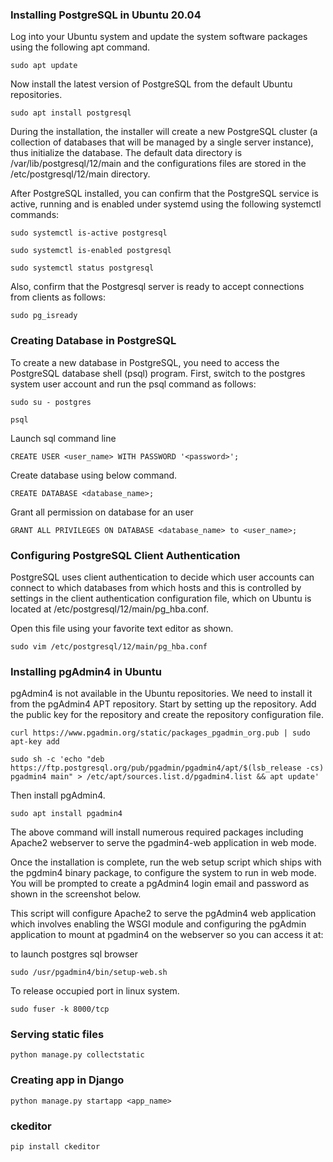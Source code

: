### Installing PostgreSQL in Ubuntu 20.04

Log into your Ubuntu system and update the system software packages using the following apt command.

```
sudo apt update
```
Now install the latest version of PostgreSQL from the default Ubuntu repositories.
```
sudo apt install postgresql
```
During the installation, the installer will create a new PostgreSQL cluster (a collection of databases that will be managed by a single server instance), thus initialize the database. The default data directory is /var/lib/postgresql/12/main and the configurations files are stored in the /etc/postgresql/12/main directory.

After PostgreSQL installed, you can confirm that the PostgreSQL service is active, running and is enabled under systemd using the following systemctl commands:

```
sudo systemctl is-active postgresql
```
```
sudo systemctl is-enabled postgresql
```
```
sudo systemctl status postgresql
```
Also, confirm that the Postgresql server is ready to accept connections from clients as follows:
```
sudo pg_isready
```

### Creating Database in PostgreSQL
To create a new database in PostgreSQL, you need to access the PostgreSQL database shell (psql) program. First, switch to the postgres system user account and run the psql command as follows:

```
sudo su - postgres
```

```
psql
```
Launch sql command line
```
CREATE USER <user_name> WITH PASSWORD '<password>';
```
Create database using below command.
```
CREATE DATABASE <database_name>;
```
Grant  all permission on database for an user 
```
GRANT ALL PRIVILEGES ON DATABASE <database_name> to <user_name>;
```

### Configuring PostgreSQL Client Authentication
PostgreSQL uses client authentication to decide which user accounts can connect to which databases from which hosts and this is controlled by settings in the client authentication configuration file, which on Ubuntu is located at /etc/postgresql/12/main/pg_hba.conf.

Open this file using your favorite text editor as shown.
```
sudo vim /etc/postgresql/12/main/pg_hba.conf
```

### Installing pgAdmin4 in Ubuntu
pgAdmin4 is not available in the Ubuntu repositories. We need to install it from the pgAdmin4 APT repository. Start by setting up the repository. Add the public key for the repository and create the repository configuration file.

```
curl https://www.pgadmin.org/static/packages_pgadmin_org.pub | sudo apt-key add
```

```
sudo sh -c 'echo "deb https://ftp.postgresql.org/pub/pgadmin/pgadmin4/apt/$(lsb_release -cs) pgadmin4 main" > /etc/apt/sources.list.d/pgadmin4.list && apt update'
```
Then install pgAdmin4.
```
sudo apt install pgadmin4
```

The above command will install numerous required packages including Apache2 webserver to serve the pgadmin4-web application in web mode.

Once the installation is complete, run the web setup script which ships with the pgdmin4 binary package, to configure the system to run in web mode. You will be prompted to create a pgAdmin4 login email and password as shown in the screenshot below.

This script will configure Apache2 to serve the pgAdmin4 web application which involves enabling the WSGI module and configuring the pgAdmin application to mount at pgadmin4 on the webserver so you can access it at:


to launch postgres sql browser
```
sudo /usr/pgadmin4/bin/setup-web.sh 
```

To release occupied port in linux system.
```
sudo fuser -k 8000/tcp
```

### Serving static files
```
python manage.py collectstatic
```

### Creating app in Django
```
python manage.py startapp <app_name>
```


### ckeditor

```
pip install ckeditor
```